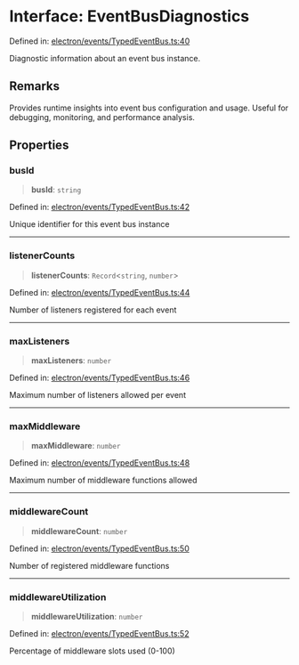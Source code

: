 # Interface: EventBusDiagnostics

Defined in: [electron/events/TypedEventBus.ts:40](https://github.com/Nick2bad4u/Uptime-Watcher/blob/3cce0c3b352c8390536ca3c7399ece50a05faf18/electron/events/TypedEventBus.ts#L40)

Diagnostic information about an event bus instance.

## Remarks

Provides runtime insights into event bus configuration and usage.
Useful for debugging, monitoring, and performance analysis.

## Properties

### busId

> **busId**: `string`

Defined in: [electron/events/TypedEventBus.ts:42](https://github.com/Nick2bad4u/Uptime-Watcher/blob/3cce0c3b352c8390536ca3c7399ece50a05faf18/electron/events/TypedEventBus.ts#L42)

Unique identifier for this event bus instance

***

### listenerCounts

> **listenerCounts**: `Record`\<`string`, `number`\>

Defined in: [electron/events/TypedEventBus.ts:44](https://github.com/Nick2bad4u/Uptime-Watcher/blob/3cce0c3b352c8390536ca3c7399ece50a05faf18/electron/events/TypedEventBus.ts#L44)

Number of listeners registered for each event

***

### maxListeners

> **maxListeners**: `number`

Defined in: [electron/events/TypedEventBus.ts:46](https://github.com/Nick2bad4u/Uptime-Watcher/blob/3cce0c3b352c8390536ca3c7399ece50a05faf18/electron/events/TypedEventBus.ts#L46)

Maximum number of listeners allowed per event

***

### maxMiddleware

> **maxMiddleware**: `number`

Defined in: [electron/events/TypedEventBus.ts:48](https://github.com/Nick2bad4u/Uptime-Watcher/blob/3cce0c3b352c8390536ca3c7399ece50a05faf18/electron/events/TypedEventBus.ts#L48)

Maximum number of middleware functions allowed

***

### middlewareCount

> **middlewareCount**: `number`

Defined in: [electron/events/TypedEventBus.ts:50](https://github.com/Nick2bad4u/Uptime-Watcher/blob/3cce0c3b352c8390536ca3c7399ece50a05faf18/electron/events/TypedEventBus.ts#L50)

Number of registered middleware functions

***

### middlewareUtilization

> **middlewareUtilization**: `number`

Defined in: [electron/events/TypedEventBus.ts:52](https://github.com/Nick2bad4u/Uptime-Watcher/blob/3cce0c3b352c8390536ca3c7399ece50a05faf18/electron/events/TypedEventBus.ts#L52)

Percentage of middleware slots used (0-100)
